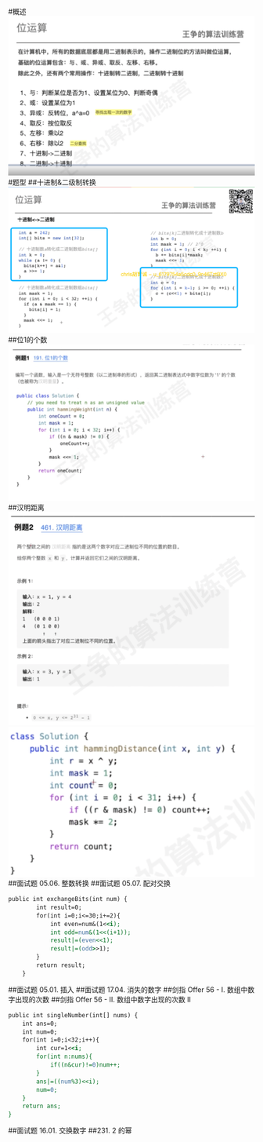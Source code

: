 #概述
![](.z_08_算法_类别_位运算_images/428e4fff.png)
#题型
##十进制&二级制转换
![](.z_08_算法_类别_位运算_images/f9787012.png)
##位1的个数
![](.z_08_算法_类别_位运算_images/1a1068e2.png)
##汉明距离
![](.z_08_算法_类别_位运算_images/38470986.png)
![](.z_08_算法_类别_位运算_images/c46b7c61.png)
##面试题 05.06. 整数转换
[](https://leetcode-cn.com/problems/convert-integer-lcci/submissions/)
##面试题 05.07. 配对交换
[](https://leetcode-cn.com/problems/exchange-lcci/)
```asp
public int exchangeBits(int num) {
        int result=0;
        for(int i=0;i<=30;i+=2){
            int even=num&(1<<i);
            int odd=num&(1<<(i+1));
            result|=(even<<1);
            result|=(odd>>1);
        }
        return result;
    }
```
##面试题 05.01. 插入
[](https://leetcode-cn.com/problems/insert-into-bits-lcci/)
##面试题 17.04. 消失的数字
[](https://leetcode-cn.com/problems/missing-number-lcci/)
##剑指 Offer 56 - I. 数组中数字出现的次数
[](https://leetcode-cn.com/problems/shu-zu-zhong-shu-zi-chu-xian-de-ci-shu-lcof/)
##剑指 Offer 56 - II. 数组中数字出现的次数 II
[](https://leetcode-cn.com/problems/shu-zu-zhong-shu-zi-chu-xian-de-ci-shu-ii-lcof/)
```asp
public int singleNumber(int[] nums) {
    int ans=0;
    int num=0;
    for(int i=0;i<32;i++){
        int cur=1<<i;
        for(int n:nums){
            if((n&cur)!=0)num++;
        }
        ans|=((num%3)<<i);
        num=0;
    }
    return ans;
}
```
##面试题 16.01. 交换数字
[](https://leetcode-cn.com/problems/swap-numbers-lcci/)
##231. 2 的幂

